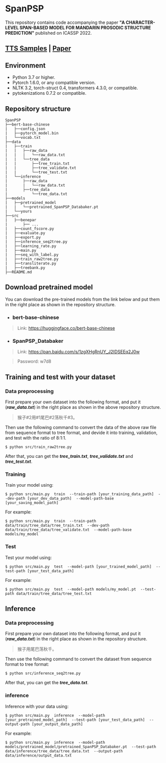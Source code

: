 # SpanPSP
This repository contains code accompanying the paper **"A CHARACTER-LEVEL SPAN-BASED MODEL FOR MANDARIN PROSODIC STRUCTURE PREDICTION"** published on ICASSP 2022.

##  [TTS Samples](https://thuhcsi.github.io/SpanPSP/) | [Paper](https://arxiv.org/abs/2203.16922)

## Environment
* Python 3.7 or higher.
* Pytorch 1.6.0, or any compatible version.
* NLTK 3.2, torch-struct 0.4, transformers 4.3.0, or compatible.
* pytokenizations 0.7.2 or compatible.

## Repository structure
```
SpanPSP
├──bert-base-chinese
|   ├──config.json
|   ├──pytorch_model.bin
|   └──vocab.txt
├──data
|   ├──train
|   |   ├──raw_data
|   |   |   └──raw_data.txt
|   |   └──tree_data
|   |       ├──tree_train.txt
|   |       ├──tree_validate.txt
|   |       └──tree_test.txt
|   └──inference
|       ├──raw_data
|       |   └──raw_data.txt
|       ├──tree_data
|           └──tree_data.txt
├──models
|   ├──pretrained_model
|   |   └──pretrained_SpanPSP_Databaker.pt
|   └──yours
├──src
|   ├──benepar
|       ├── ...
|   ├──count_fscore.py
|   ├──evaluate.py
|   ├──export.py
|   ├──inference_seq2tree.py
|   ├──learning_rate.py
|   ├──main.py
|   ├──seq_with_label.py
|   ├──train_raw2tree.py
|   ├──transliterate.py
|   ├──treebank.py
├──README.md
```

## Download pretrained model
You can download the pre-trained models from the link below and put them in the right place as shown in the repository structure.
* ### bert-base-chinese
> Link: https://huggingface.co/bert-base-chinese
* ### SpanPSP_Databaker
> Link: https://pan.baidu.com/s/1zgXHgRnUY_J2IDSEEq2J0w

> Password: w7d8


## Training and test with your dataset
### Data preprocessing
First prepare your own dataset into the following format, and put it (__*raw_data.txt*__) in the right place as shown in the above repository structure.
> 猴子#2用#1尾巴#2荡秋千#3。

Then use the following command to convert the data of the above raw file from sequence format to tree format, and devide it into training, validation, and test with the ratio of 8:1:1.
```
$ python src/train_raw2tree.py
```
After that, you can get the __*tree_train.txt*__, __*tree_validate.txt*__ and __*tree_test.txt*__. 
### Training
Train your model using:
```
$ python src/main.py  train  --train-path [your_training_data_path]  --dev-path [your_dev_data_path]  --model-path-base [your_saving_model_path] 
```
For example:
```
$ python src/main.py  train  --train-path data/train/tree_data/tree_train.txt  --dev-path data/train/tree_data/tree_validate.txt  --model-path-base models/my_model 
```
### Test
Test your model using:
```
$ python src/main.py  test  --model-path [your_trained_model_path]  --test-path [your_test_data_path]
```
For example:
```
$ python src/main.py  test  --model-path models/my_model.pt  --test-path data/train/tree_data/tree_test.txt
```
## Inference
### Data preprocessing
First prepare your own dataset into the following format, and put it (__*raw_data.txt*__) in the right place as shown in the repository structure.
> 猴子用尾巴荡秋千。

Then use the following command to convert the dataset from sequence format to tree format:
```
$ python src/inference_seq2tree.py
```
After that, you can get the __*tree_data.txt*__. 
### inference
Inference with your data using:
```
$ python src/main.py  inference  --model-path [your_pretrained_model_path]  --test-path [your_test_data_path]  --output-path [your_output_data_path]
```
For example:
```
$ python src/main.py  inference  --model-path models/pretrained_model/pretrained_SpanPSP_Databaker.pt  --test-path data/inference/tree_data/tree_data.txt  --output-path data/inference/output_data.txt
```
